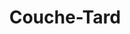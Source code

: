 ---
title: "Couche-Tard"
url: /sherbrooke/couche-tard-boulevard-jacques-cartier-nord/
shop: Lebensmittel
---